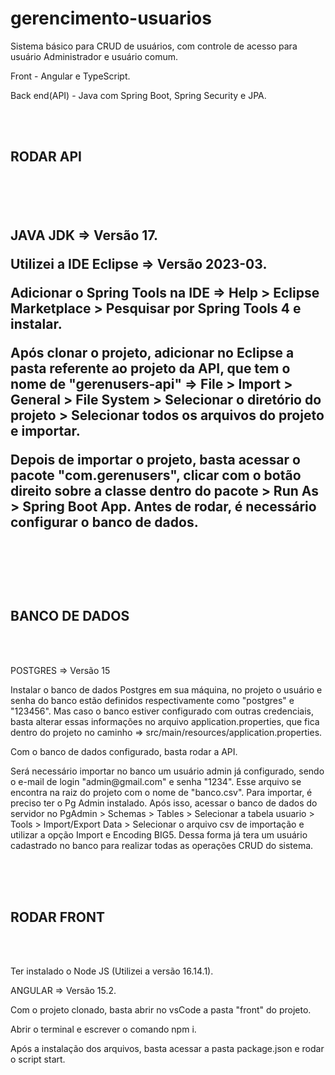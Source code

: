 # gerencimento-usuarios
<p>Sistema básico para CRUD de usuários, com controle de acesso para usuário Administrador e usuário comum.</p>
<p>Front - Angular e TypeScript.</p>
<p>Back end(API) - Java com Spring Boot, Spring Security e JPA.</p>
<br/>
<br />
<h2>RODAR API<h2/>
<br/>
<br/>
  <p>JAVA JDK => Versão 17. </p>
  <p>Utilizei a IDE Eclipse => Versão 2023-03. </p>
<p>Adicionar o Spring Tools na IDE => Help > Eclipse Marketplace > Pesquisar por Spring Tools 4 e instalar.</p>
<p>Após clonar o projeto, adicionar no Eclipse a pasta referente ao projeto da API, que tem o nome de "gerenusers-api" => File > Import > General > File System > Selecionar o diretório do projeto > Selecionar todos os arquivos do projeto e importar.</p>
<p>Depois de importar o projeto, basta acessar o pacote "com.gerenusers", clicar com o botão direito sobre a classe dentro do pacote > Run As > Spring Boot App. Antes de rodar, é necessário configurar o banco de dados.</p>
<br/>
<br/>
<br/>
<h2>BANCO DE DADOS</h2>
<br/>
<br/>
<p>POSTGRES => Versão 15</p>
<p>Instalar o banco de dados Postgres em sua máquina, no projeto o usuário e senha do banco estão definidos respectivamente como "postgres" e "123456". Mas caso o banco estiver configurado com outras credenciais, basta alterar essas informações no arquivo application.properties, que fica dentro do projeto no caminho => src/main/resources/application.properties.</p>
<p>Com o banco de dados configurado, basta rodar a API.</p>
<p>Será necessário importar no banco um usuário admin já configurado, sendo o e-mail de login "admin@gmail.com" e senha "1234". Esse arquivo se encontra na raiz do projeto com o nome de "banco.csv". Para importar, é preciso ter o Pg Admin instalado. Após isso, acessar o banco de dados do servidor no PgAdmin > Schemas > Tables > Selecionar a tabela usuario > Tools > Import/Export Data > Selecionar o arquivo csv de importação e utilizar a opção Import e Encoding BIG5. Dessa forma já tera um  usuário cadastrado no banco para realizar todas as operações CRUD do sistema.</p>
<br />
<br />
<br />
<h2>RODAR FRONT</h2>
<br/>
<br/>
<p>Ter instalado o Node JS (Utilizei a versão 16.14.1). </p>
<p>ANGULAR => Versão 15.2. </p>
<p>Com o projeto clonado, basta abrir no vsCode a pasta "front" do projeto.</p>
<p>Abrir o terminal e escrever o comando npm i. </p>
<p>Após a instalação dos arquivos, basta acessar a pasta package.json e rodar o script start.</p>
